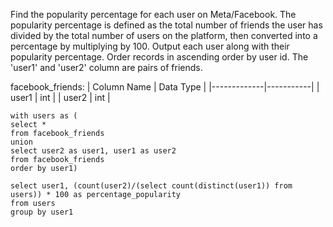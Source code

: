 Find the popularity percentage for each user on Meta/Facebook. The popularity percentage is defined as the total number of friends the user has divided by the total number of users on the platform, then converted into a percentage by multiplying by 100.
Output each user along with their popularity percentage. Order records in ascending order by user id.
The 'user1' and 'user2' column are pairs of friends.

facebook_friends:
| Column Name | Data Type |
|-------------|-----------|
| user1       | int       |
| user2       | int       |

```
with users as (
select *
from facebook_friends
union
select user2 as user1, user1 as user2
from facebook_friends
order by user1)

select user1, (count(user2)/(select count(distinct(user1)) from users)) * 100 as percentage_popularity
from users
group by user1
```

